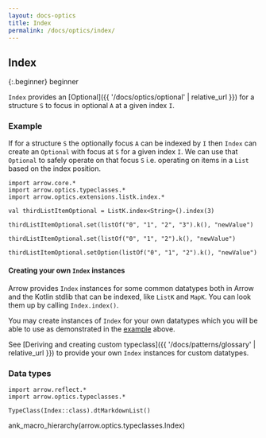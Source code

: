 ```yaml
---
layout: docs-optics
title: Index
permalink: /docs/optics/index/
---
```


## Index

{:.beginner}
beginner

`Index` provides an [Optional]({{ '/docs/optics/optional' | relative_url }}) for a structure `S` to focus in optional `A` at a given index `I`.

### Example

If for a structure `S` the optionally focus `A` can be indexed by `I` then `Index` can create an `Optional` with focus at `S` for a given index `I`.
We can use that `Optional` to safely operate on that focus `S` i.e. operating on items in a `List` based on the index position.

```kotlin:ank
import arrow.core.*
import arrow.optics.typeclasses.*
import arrow.optics.extensions.listk.index.*

val thirdListItemOptional = ListK.index<String>().index(3)

thirdListItemOptional.set(listOf("0", "1", "2", "3").k(), "newValue")
```
```kotlin:ank
thirdListItemOptional.set(listOf("0", "1", "2").k(), "newValue")
```
```kotlin:ank
thirdListItemOptional.setOption(listOf("0", "1", "2").k(), "newValue")
```

#### Creating your own `Index` instances

Arrow provides `Index` instances for some common datatypes both in Arrow and the Kotlin stdlib that can be indexed, like `ListK` and `MapK`.
You can look them up by calling `Index.index()`.

You may create instances of `Index` for your own datatypes which you will be able to use as demonstrated in the [example](#example) above.

See [Deriving and creating custom typeclass]({{ '/docs/patterns/glossary' | relative_url }}) to provide your own `Index` instances for custom datatypes.

### Data types

```kotlin:ank:replace
import arrow.reflect.*
import arrow.optics.typeclasses.*

TypeClass(Index::class).dtMarkdownList()
```

ank_macro_hierarchy(arrow.optics.typeclasses.Index)

